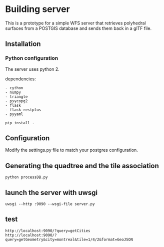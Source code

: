 # Building server

This is a prototype for a simple WFS server that retrieves polyhedral surfaces from a POSTGIS database and sends them back in a glTF file.

## Installation

### Python configuration

The server uses python 2.

dependencies:

    - cython
    - numpy
    - triangle
    - psycopg2
    - flask
    - flask-restplus
    - pyyaml

    pip install .

## Configuration

Modify the settings.py file to match your postgres configuration.

## Generating the quadtree and the tile association

    python processDB.py

## launch the server with uwsgi

    uwsgi --http :9090 --wsgi-file server.py

## test

    http://localhost:9090/?query=getCities
    http://localhost:9090/?query=getGeometry&city=montreal&tile=1/4/2&format=GeoJSON
